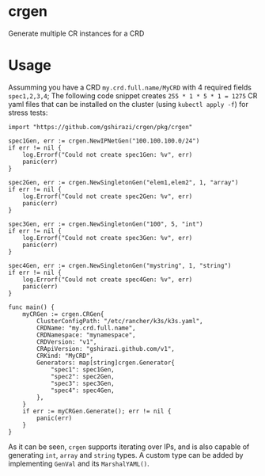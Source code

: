 # crgen
Generate multiple CR instances for a CRD

# Usage

Assumming you have a CRD `my.crd.full.name/MyCRD` with 4 required fields `spec1,2,3,4`;
The following code snippet creates `255 * 1 * 5 * 1 = 1275` CR yaml files that can be installed on the cluster (using `kubectl apply -f`) for stress tests:

```
import "https://github.com/gshirazi/crgen/pkg/crgen"

spec1Gen, err := crgen.NewIPNetGen("100.100.100.0/24")
if err != nil {
    log.Errorf("Could not create spec1Gen: %v", err)
    panic(err)
}

spec2Gen, err := crgen.NewSingletonGen("elem1,elem2", 1, "array")
if err != nil {
    log.Errorf("Could not create spec2Gen: %v", err)
    panic(err)
}

spec3Gen, err := crgen.NewSingletonGen("100", 5, "int")
if err != nil {
    log.Errorf("Could not create spec3Gen: %v", err)
    panic(err)
}

spec4Gen, err := crgen.NewSingletonGen("mystring", 1, "string")
if err != nil {
    log.Errorf("Could not create spec4Gen: %v", err)
    panic(err)
}

func main() {
	myCRGen := crgen.CRGen{
		ClusterConfigPath: "/etc/rancher/k3s/k3s.yaml",
		CRDName: "my.crd.full.name",
		CRDNamespace: "mynamespace",
		CRDVersion: "v1",
		CRApiVersion: "gshirazi.github.com/v1",
		CRKind: "MyCRD",
		Generators: map[string]crgen.Generator{
			"spec1": spec1Gen,
			"spec2": spec2Gen,
			"spec3": spec3Gen,
			"spec4": spec4Gen,
		},
	}
	if err := myCRGen.Generate(); err != nil {
		panic(err)
	}
}
```
As it can be seen, `crgen` supports iterating over IPs, and is also capable of generating `int`, `array` and `string` types. A custom type can be added by implementing `GenVal` and its `MarshalYAML()`.

